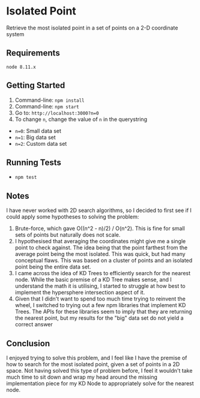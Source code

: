 # Isolated Point
Retrieve the most isolated point in a set of points on a 2-D coordinate system

## Requirements
`node 8.11.x`

## Getting Started
1. Command-line: `npm install`
2. Command-line: `npm start`
3. Go to: `http://localhost:3000?n=0`
4. To change `n`, change the value of `n` in the querystring
- `n=0`: Small data set
- `n=1`: Big data set
- `n=2`: Custom data set

## Running Tests
- `npm test` 

## Notes
I have never worked with 2D search algorithms, so I decided to first see if I could apply some hypotheses to
solving the problem: 
1. Brute-force, which gave O((n^2 - n)/2) / O(n^2). This is fine
for small sets of points but naturally does not scale.
2. I hypothesised that averaging the coordinates might give me a single point to check against. The idea being
that the point farthest from the average point being the most isolated. This was quick, but had many conceptual
flaws. This was based on a cluster of points and an isolated point being the entire data set.
3. I came across the idea of KD Trees to efficiently search for the nearest node. While the basic premise of a 
KD Tree makes sense, and I understand the math it is utilising, I started to struggle at how best to implement
the hypersphere intersection aspect of it.
4. Given that I didn't want to spend too much time trying to reinvent the wheel, I switched to trying out a few
npm libraries that implement KD Trees. The APIs for these libraries seem to imply that they are returning the
nearest point, but my results for the "big" data set do not yield a correct answer

## Conclusion
I enjoyed trying to solve this problem, and I feel like I have the premise of how to search for the most isolated
point, given a set of points in a 2D space. Not having solved this type of problem before, I feel it wouldn't take
much time to sit down and wrap my head around the missing implementation piece for my KD Node to appropriately solve
for the nearest node.


 